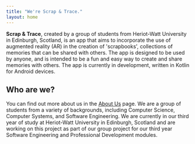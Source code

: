 ```yaml
---
title: "We're Scrap & Trace."
layout: home
---
```


**Scrap & Trace**, created by a group of students from Heriot-Watt University in Edinburgh, Scotland, is an app that aims to incorporate the use of augmented reality (AR) in the creation of 'scrapbooks', collections of memories that can be shared with others. The app is designed to be used by anyone, and is intended to be a fun and easy way to create and share memories with others. The app is currently in development, written in Kotlin for Android devices.

## Who are we?

You can find out more about us in the [About Us](/about) page. We are a group of students from a variety of backgrounds, including Computer Science, Computer Systems, and Software Engineering. We are currently in our third year of study at Heriot-Watt University in Edinburgh, Scotland and are working on this project as part of our group project for our third year Software Engineering and Professional Development modules.
